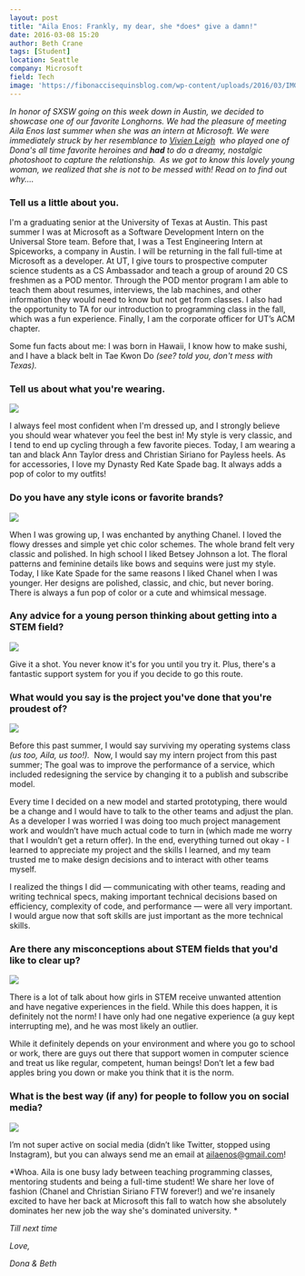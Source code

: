 ```yaml
---
layout: post
title: "Aila Enos: Frankly, my dear, she *does* give a damn!"
date: 2016-03-08 15:20
author: Beth Crane
tags: [Student]
location: Seattle
company: Microsoft
field: Tech
image: 'https://fibonaccisequinsblog.com/wp-content/uploads/2016/03/IMG_6878.jpg'
---
```


*In honor of SXSW going on this week down in Austin, we decided to showcase one of our favorite Longhorns. We had the pleasure of meeting Aila Enos last summer when she was an intern at Microsoft. We were immediately struck by her resemblance to [Vivien Leigh](http://www.imdb.com/name/nm0000046/)  who played one of Dona's all time favorite heroines and **had** to do a dreamy, nostalgic photoshoot to capture the relationship.  As we got to know this lovely young woman, we realized that she is not to be messed with! Read on to find out why....*

### Tell us a little about you.

I'm a graduating senior at the University of Texas at Austin. This past summer I was at Microsoft as a Software Development Intern on the Universal Store team. Before that, I was a Test Engineering Intern at Spiceworks, a company in Austin. I will be returning in the fall full-time at Microsoft as a developer. At UT, I give tours to prospective computer science students as a CS Ambassador and teach a group of around 20 CS freshmen as a POD mentor. Through the POD mentor program I am able to teach them about resumes, interviews, the lab machines, and other information they would need to know but not get from classes. I also had the opportunity to TA for our introduction to programming class in the fall, which was a fun experience. Finally, I am the corporate officer for UT’s ACM chapter.

Some fun facts about me: I was born in Hawaii, I know how to make sushi, and I have a black belt in Tae Kwon Do *(see? told you, don't mess with Texas).*

### Tell us about what you're wearing.

[![](https://fibonaccisequinsblog.com/wp-content/uploads/2016/03/IMG_6605-1024x683.jpg)](https://fibonaccisequinsblog.com/wp-content/uploads/2016/03/IMG_6605.jpg)

I always feel most confident when I'm dressed up, and I strongly believe you should wear whatever you feel the best in! My style is very classic, and I tend to end up cycling through a few favorite pieces. Today, I am wearing a tan and black Ann Taylor dress and Christian Siriano for Payless heels. As for accessories, I love my Dynasty Red Kate Spade bag. It always adds a pop of color to my outfits!

### Do you have any style icons or favorite brands?

[![](https://fibonaccisequinsblog.com/wp-content/uploads/2016/03/IMG_6893-683x1024.jpg)](https://fibonaccisequinsblog.com/wp-content/uploads/2016/03/IMG_6893.jpg)

When I was growing up, I was enchanted by anything Chanel. I loved the flowy dresses and simple yet chic color schemes. The whole brand felt very classic and polished. In high school I liked Betsey Johnson a lot. The floral patterns and feminine details like bows and sequins were just my style. Today, I like Kate Spade for the same reasons I liked Chanel when I was younger. Her designs are polished, classic, and chic, but never boring. There is always a fun pop of color or a cute and whimsical message.

### Any advice for a young person thinking about getting into a STEM field?

[![](https://fibonaccisequinsblog.com/wp-content/uploads/2016/03/IMG_6634-683x1024.jpg)](https://fibonaccisequinsblog.com/wp-content/uploads/2016/03/IMG_6634.jpg)

Give it a shot. You never know it's for you until you try it. Plus, there's a fantastic support system for you if you decide to go this route.

### What would you say is the project you've done that you're proudest of?

[![](https://fibonaccisequinsblog.com/wp-content/uploads/2016/03/IMG_6587-819x1024.jpg)](https://fibonaccisequinsblog.com/wp-content/uploads/2016/03/IMG_6587.jpg)

Before this past summer, I would say surviving my operating systems class *(us too, Aila, us too!).*  Now, I would say my intern project from this past summer; The goal was to improve the performance of a service, which included redesigning the service by changing it to a publish and subscribe model.

Every time I decided on a new model and started prototyping, there would be a change and I would have to talk to the other teams and adjust the plan. As a developer I was worried I was doing too much project management work and wouldn’t have much actual code to turn in (which made me worry that I wouldn’t get a return offer). In the end, everything turned out okay - I learned to appreciate my project and the skills I learned, and my team trusted me to make design decisions and to interact with other teams myself.

I realized the things I did — communicating with other teams, reading and writing technical specs, making important technical decisions based on efficiency, complexity of code, and performance — were all very important. I would argue now that soft skills are just important as the more technical skills.

### Are there any misconceptions about STEM fields that you'd like to clear up?

[![](https://fibonaccisequinsblog.com/wp-content/uploads/2016/03/IMG_6820-683x1024.jpg)](https://fibonaccisequinsblog.com/wp-content/uploads/2016/03/IMG_6820.jpg)

There is a lot of talk about how girls in STEM receive unwanted attention and have negative experiences in the field. While this does happen, it is definitely not the norm! I have only had one negative experience (a guy kept interrupting me), and he was most likely an outlier.

While it definitely depends on your environment and where you go to school or work, there are guys out there that support women in computer science and treat us like regular, competent, human beings! Don’t let a few bad apples bring you down or make you think that it is the norm.

### What is the best way (if any) for people to follow you on social media?

[![](https://fibonaccisequinsblog.com/wp-content/uploads/2016/03/IMG_6618-1024x683.jpg)](https://fibonaccisequinsblog.com/wp-content/uploads/2016/03/IMG_6618.jpg)

I’m not super active on social media (didn’t like Twitter, stopped using Instagram), but you can always send me an email at ailaenos@gmail.com!

*Whoa. Aila is one busy lady between teaching programming classes, mentoring students and being a full-time student! We share her love of fashion (Chanel and Christian Siriano FTW forever!) and we're insanely excited to have her back at Microsoft this fall to watch how she absolutely dominates her new job the way she's dominated university. *

*Till next time*

*Love,*

*Dona & Beth*

